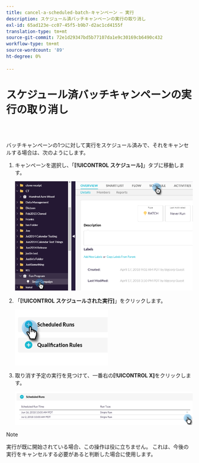 ```yaml
---
title: cancel-a-scheduled-batch-キャンペーン — 実行
description: スケジュール済バッチキャンペーンの実行の取り消し
exl-id: 65ad123e-cc07-45f5-b9b7-d2ac1cd4155f
translation-type: tm+mt
source-git-commit: 72e1d29347bd5b77107da1e9c30169cb6490c432
workflow-type: tm+mt
source-wordcount: '89'
ht-degree: 0%

---
```


# スケジュール済バッチキャンペーンの実行の取り消し

<br> 

バッチキャンペーンの1つに対して実行をスケジュール済みで、それをキャンセルする場合は、次のようにします。

1. キャンペーンを選択し、「**[!UICONTROL スケジュール]**」タブに移動します。

   ![イメージ1](/help/sky/assets/smart-campaigns/cancel-a-scheduled-batch-campaign-run/cancel-a-scheduled-batch-campaign-run-1.png)

1. 「**[!UICONTROL スケジュールされた実行]**」をクリックします。

   ![イメージ2](/help/sky/assets/smart-campaigns/cancel-a-scheduled-batch-campaign-run/cancel-a-scheduled-batch-campaign-run-2.png)

1. 取り消す予定の実行を見つけて、一番右の&#x200B;**[!UICONTROL X]**&#x200B;をクリックします。

   ![イメージ3](/help/sky/assets/smart-campaigns/cancel-a-scheduled-batch-campaign-run/cancel-a-scheduled-batch-campaign-run-3.png)

>[!NOTE]
>
>実行が既に開始されている場合、この操作は役に立ちません。 これは、今後の実行をキャンセルする必要があると判断した場合に使用します。
